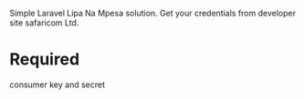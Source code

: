 Simple Laravel Lipa Na Mpesa solution.
Get your credentials from developer site safaricom Ltd.
# Required
consumer key and secret
